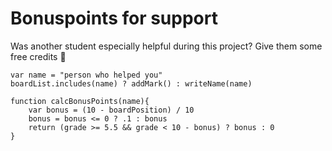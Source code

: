 # Bonuspoints for support
Was another student especially helpful during this project? Give them some free credits 🤩

```
var name = "person who helped you"
boardList.includes(name) ? addMark() : writeName(name)

function calcBonusPoints(name){
    var bonus = (10 - boardPosition) / 10
    bonus = bonus <= 0 ? .1 : bonus
    return (grade >= 5.5 && grade < 10 - bonus) ? bonus : 0
}
```
<!-- Disclaimer: boardlist is constantly sorted based on the number of marks per person; When a bonus(x) would cause the grade(y) to exceed 10(z), it's maxed at x = z - y;-->